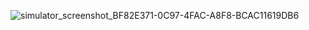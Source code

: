 

![simulator_screenshot_BF82E371-0C97-4FAC-A8F8-BCAC11619DB6](https://github.com/user-attachments/assets/9ff6ac2d-364a-4149-a6c4-b13bb0d35f26)
